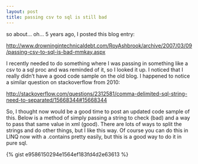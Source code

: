 ```yaml
---
layout: post
title: passing csv to sql is still bad
---
```


so about… oh… 5 years ago, I posted this blog entry:

http://www.drowningintechnicaldebt.com/RoyAshbrook/archive/2007/03/09/passing-csv-to-sql-is-bad-mmkay.aspx

I recently needed to do something where I was passing in something like a csv to a sql proc and was reminded of it, so I looked it up. I noticed that I really didn’t have a good code sample on the old blog. I happened to notice a similar question on stackoverflow from 2010:

http://stackoverflow.com/questions/2312581/comma-delimited-sql-string-need-to-separated/15668344#15668344

So, I thought now would be a good time to post an updated code sample of this. Below is a method of simply passing a string to check (bad) and a way to pass that same value in xml (good). There are lots of ways to split the strings and do other things, but I like this way. Of course you can do this in LINQ now with a .contains pretty easily, but this is a good way to do it in pure sql.

{% gist e9586150294e1564ef183fd4d2e63613 %}
